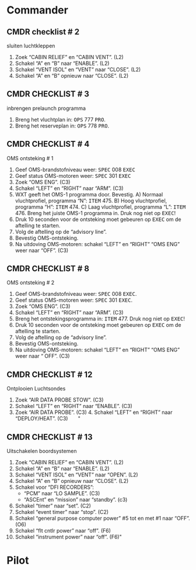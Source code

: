 # Commander
## CMDR checklist # 2

sluiten luchtkleppen

1. Zoek “CABIN RELIEF” en “CABIN VENT”. (L2)
2. Schakel “A” en “B” naar “ENABLE”. (L2)
3. Schakel “VENT ISOL” en “VENT” naar “CLOSE”. (L2)
4. Schakel “A” en “B” opnieuw naar “CLOSE”. (L2)

## CMDR CHECKLIST # 3

inbrengen prelaunch programma

1. Breng het vluchtplan in: <kbd>OPS</kbd> 777 <kbd>PRO</kbd>.
2. Breng het reserveplan in: <kbd>OPS</kbd> 778 <kbd>PRO</kbd>.

## CMDR CHECKLIST # 4

OMS ontsteking # 1

1. Geef OMS-brandstofniveau weer: <kbd>SPEC</kbd> 008 <kbd>EXEC</kbd>
2. Geef status OMS-motoren weer: <kbd>SPEC</kbd> 301 <kbd>EXEC</kbd>
3. Zoek “OMS ENG”.  (C3)
4. Schakel “LEFT” en “RIGHT” naar “ARM”.  (C3)
5. WXT geeft het OMS-1 programma door. Bevestig.
	A) Normaal vluchtprofiel, programma “N”: <kbd>ITEM</kbd> 475.
	B) Hoog vluchtprofiel, programma “H”: <kbd>ITEM</kbd> 474.
	C) Laag vluchtprofiel, programma “L”: <kbd>ITEM</kbd> 476.
	Breng het juiste OMS-1 programma in. Druk nog niet op <kbd>EXEC</kbd>!
6. Druk 10 seconden voor de ontsteking moet gebeuren op <kbd>EXEC</kbd> om de aftelling te starten.
7. Volg de aftelling op de “advisory line”.
8. Bevestig OMS-ontsteking.
9. Na uitdoving OMS-motoren: schakel “LEFT” en “RIGHT” “OMS ENG” weer naar “OFF”.  (C3)

## CMDR CHECKLIST # 8

OMS ontsteking # 2

1. Geef OMS-brandstofniveau weer: <kbd>SPEC</kbd> 008 <kbd>EXEC</kbd>.
2. Geef status OMS-motoren weer: <kbd>SPEC</kbd> 301 <kbd>EXEC</kbd>.
3. Zoek “OMS ENG”.   (C3)
4. Schakel “LEFT” en “RIGHT” naar “ARM”.  (C3)
5. Breng het ontstekingsprogramma in: <kbd>ITEM</kbd> 477. Druk nog niet op <kbd>EXEC</kbd>!
6. Druk 10 seconden voor de ontsteking moet gebeuren op <kbd>EXEC</kbd> om de aftelling te starten.
7. Volg de aftelling op de “advisory line”.
8. Bevestig OMS-ontsteking.
9. Na uitdoving OMS-motoren: schakel “LEFT” en  “RIGHT” “OMS ENG” weer naar “ OFF”.  (C3)

## CMDR CHECKLIST # 12

Ontplooien Luchtsondes

1. Zoek “AIR DATA PROBE STOW”. (C3) 
2. Schakel “LEFT” en “RIGHT” naar “ENABLE”. (C3) 
3. Zoek “AIR DATA PROBE”. (C3) 4. Schakel “LEFT” en “RIGHT” naar “DEPLOY/HEAT”. (C3)       "

## CMDR CHECKLIST # 13

Uitschakelen boordsystemen

1. Zoek “CABIN RELIEF” en “CABIN VENT”. (L2)
2. Schakel “A” en “B” naar “ENABLE”. (L2)
3. Schakel “VENT ISOL” en “VENT” naar “OPEN”. (L2)
4. Schakel “A” en “B” opnieuw naar “CLOSE”. (L2)
5. Schakel voor “DFI RECORDERS”: 
	- “PCM” naar “LO SAMPLE”. (C3) 
	- “ASCEnt” en “mission” naar “standby”. (c3)
6. Schakel “timer” naar “set”. (C2)
7. Schakel “event timer” naar “stop”. (C2)
8. Schakel “general purpose computer power” #5 tot en met #1 naar “OFF”. (O6)
9. Schakel “flt cntlr power” naar “off”. (F6)
10. Schakel “instrument power” naar “off”. (F6)"

# Pilot